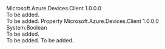 <Type Name="IReadOnlyIndicator" FullName="Microsoft.Azure.Devices.Client.IReadOnlyIndicator">
  <TypeSignature Language="C#" Value="public interface IReadOnlyIndicator" />
  <TypeSignature Language="ILAsm" Value=".class public interface auto ansi abstract IReadOnlyIndicator" />
  <TypeSignature Language="DocId" Value="T:Microsoft.Azure.Devices.Client.IReadOnlyIndicator" />
  <TypeSignature Language="VB.NET" Value="Public Interface IReadOnlyIndicator" />
  <TypeSignature Language="F#" Value="type IReadOnlyIndicator = interface" />
  <AssemblyInfo>
    <AssemblyName>Microsoft.Azure.Devices.Client</AssemblyName>
    <AssemblyVersion>1.0.0.0</AssemblyVersion>
  </AssemblyInfo>
  <Interfaces />
  <Docs>
    <summary>To be added.</summary>
    <remarks>To be added.</remarks>
  </Docs>
  <Members>
    <Member MemberName="IsReadOnly">
      <MemberSignature Language="C#" Value="public bool IsReadOnly { get; }" />
      <MemberSignature Language="ILAsm" Value=".property instance bool IsReadOnly" />
      <MemberSignature Language="DocId" Value="P:Microsoft.Azure.Devices.Client.IReadOnlyIndicator.IsReadOnly" />
      <MemberSignature Language="VB.NET" Value="Public ReadOnly Property IsReadOnly As Boolean" />
      <MemberSignature Language="F#" Value="member this.IsReadOnly : bool" Usage="Microsoft.Azure.Devices.Client.IReadOnlyIndicator.IsReadOnly" />
      <MemberType>Property</MemberType>
      <AssemblyInfo>
        <AssemblyName>Microsoft.Azure.Devices.Client</AssemblyName>
        <AssemblyVersion>1.0.0.0</AssemblyVersion>
      </AssemblyInfo>
      <ReturnValue>
        <ReturnType>System.Boolean</ReturnType>
      </ReturnValue>
      <Docs>
        <summary>To be added.</summary>
        <value>To be added.</value>
        <remarks>To be added.</remarks>
      </Docs>
    </Member>
  </Members>
</Type>